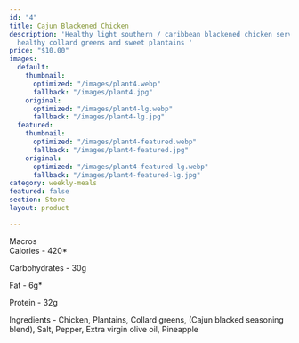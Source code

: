 ```yaml
---
id: "4"
title: Cajun Blackened Chicken
description: 'Healthy light southern / caribbean blackened chicken served with southern
  healthy collard greens and sweet plantains '
price: "$10.00"
images:
  default:
    thumbnail:
      optimized: "/images/plant4.webp"
      fallback: "/images/plant4.jpg"
    original:
      optimized: "/images/plant4-lg.webp"
      fallback: "/images/plant4-lg.jpg"
  featured:
    thumbnail:
      optimized: "/images/plant4-featured.webp"
      fallback: "/images/plant4-featured.jpg"
    original:
      optimized: "/images/plant4-featured-lg.webp"
      fallback: "/images/plant4-featured-lg.jpg"
category: weekly-meals
featured: false
section: Store
layout: product

---
```


Macros  
Calories - 420*

Carbohydrates - 30g

Fat - 6g*

Protein - 32g

Ingredients - Chicken, Plantains, Collard greens, (Cajun blacked seasoning blend), Salt, Pepper, Extra virgin olive oil, Pineapple